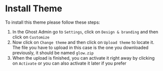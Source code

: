 # Install Theme

To install this theme please follow these steps:

1. In the Ghost Admin go to `Settings`, click on `Design & branding` and then click on `Customize`
2. Now click on `Change theme` and then click on `Upload theme` to locate it. The file you have to upload in this case is the one you downloaded previously, it should be named `glow.zip`
3. When the upload is finished, you can activate it right away by clicking on `Activate` or you can also activate it later if you prefer
